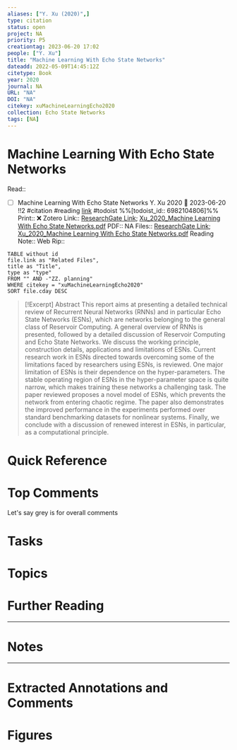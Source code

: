 ```yaml
---
aliases: ["Y. Xu (2020)",]
type: citation
status: open
project: NA
priority: P5
creationtag: 2023-06-20 17:02
people: ["Y. Xu"]
title: "Machine Learning With Echo State Networks"
dateadd: 2022-05-09T14:45:12Z
citetype: Book
year: 2020
journal: NA
URL: "NA"
DOI: "NA"
citekey: xuMachineLearningEcho2020
collection: Echo State Networks
tags: [NA]
---
```


# Machine Learning With Echo State Networks
Read:: 
- [ ] Machine Learning With Echo State Networks Y. Xu 2020 🛫 2023-06-20 !!2 #citation #reading [link](https://todoist.com/showTask?id=6982104806) #todoist %%[todoist_id:: 6982104806]%%
Print::  ❌
Zotero Link:: [ResearchGate Link](); [Xu_2020_Machine Learning With Echo State Networks.pdf](zotero://open-pdf/library/items/SNWT9NDU)
PDF:: NA
Files:: [ResearchGate Link](file:///); [Xu_2020_Machine Learning With Echo State Networks.pdf](file:///C:%5CUsers%5Cmichaelt%5CInsync%5Cm@tarlton.info%5CGoogle%20Drive%5C06.%20Zotero%5Cstorage%5CSNWT9NDU%5CXu_2020_Machine%20Learning%20With%20Echo%20State%20Networks.pdf)
Reading Note:: 
Web Rip:: 

```dataview
TABLE without id
file.link as "Related Files",
title as "Title",
type as "type"
FROM "" AND -"ZZ. planning"
WHERE citekey = "xuMachineLearningEcho2020" 
SORT file.cday DESC
```


> [!Excerpt] Abstract
> This report aims at presenting a detailed technical review of Recurrent Neural Networks (RNNs) and in particular Echo State Networks (ESNs), which are networks belonging to the general class of Reservoir Computing. A general overview of RNNs is presented,
followed by a detailed discussion of Reservoir Computing and Echo State Networks. We discuss the working principle, construction details, applications and limitations of ESNs. Current research work in ESNs directed towards overcoming some of the limitations faced by researchers using ESNs, is reviewed. One major limitation of ESNs is their dependence on the hyper-parameters. The stable operating region of ESNs in the hyper-parameter space is quite narrow, which makes training these networks a challenging task. The paper reviewed proposes a novel model of ESNs, which prevents the network from entering chaotic regime. The paper also demonstrates the improved performance in the experiments performed over standard benchmarking datasets for nonlinear systems. Finally, we conclude with a discussion of renewed interest in ESNs, in particular, as a computational principle.


# Quick Reference

# Top Comments
Let's say grey is for overall comments
 

# Tasks

# Topics


# Further Reading 
 

----
# Notes


----
# Extracted Annotations and Comments


# Figures